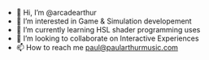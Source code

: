 - 👋 Hi, I’m @arcadearthur
- 👀 I’m interested in Game & Simulation developement
- 🌱 I’m currently learning HSL shader programming uses
- 💞️ I’m looking to collaborate on Interactive Experiences
- 📫 How to reach me paul@paularthurmusic.com

<!---
arcadearthur/arcadearthur is a ✨ special ✨ repository because its `README.md` (this file) appears on your GitHub profile.
You can click the Preview link to take a look at your changes.
--->
